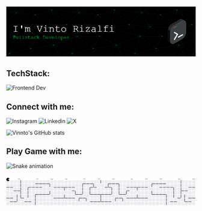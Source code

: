 ![Vinto Rizalfi](img/banner.png)

## TechStack:
![Frontend Dev](https://skillicons.dev/icons?i=html,css,js,react,vue,dart,flutter,laravel,firebase,mysql,postgres,postman,docker,perline=3)

## Connect with me:
![Instagram](https://img.shields.io/badge/Instagram-E4405F?style=for-the-badge&logo=instagram&logoColor=white) ![Linkedin](https://img.shields.io/badge/LinkedIn-0077B5?style=for-the-badge&logo=linkedin&logoColor=white) ![X](https://img.shields.io/badge/Discord-5865F2?style=for-the-badge&logo=discord&logoColor=white)


![Vinnto's GitHub stats](https://github-readme-stats.vercel.app/api?username=anuraghazra&show_icons=true&theme=chartreuse-dark)

## Play Game with me: 

<img src="https://raw.githubusercontent.com/vinnto/vinnto/output/snake.svg" alt="Snake animation" />

###

<picture>
  <source media="(prefers-color-scheme: dark)" srcset="https://raw.githubusercontent.com/vinnto/vinnto/output/pacman-contribution-graph-dark.svg">
  <source media="(prefers-color-scheme: light)" srcset="https://raw.githubusercontent.com/vinnto/vinnto/output/pacman-contribution-graph.svg">
  <img alt="pacman contribution graph" src="https://raw.githubusercontent.com/vinnto/vinnto/output/pacman-contribution-graph.svg">
</picture>